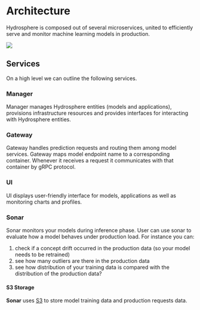 # Architecture

Hydrosphere is composed out of several microservices, united to efficiently serve and monitor machine learning models in production.

![](.../architecture.png)




## Services

On a high level we can outline the following services. 

### Manager

Manager manages Hydrosphere entities (models and applications), provisions infrastructure resources and provides interfaces for interacting with Hydrosphere entities. 

### Gateway

Gateway handles prediction requests and routing them among model services. Gateway maps model endpoint name to a corresponding container. Whenever it receives a request it communicates with that container by gRPC protocol.

### UI

UI displays user-friendly interface for models, applications as well as monitoring charts and profiles.

### Sonar

Sonar monitors your models during inference phase. User can use sonar to evaluate how a model behaves under production load. 
For instance you can:
1. check if a concept drift occurred in the production data (so your model needs to be retrained)
2. see how many outliers are there in the production data
3. see how distribution of your training data is compared with the distribution of the production data?

#### S3 Storage

**Sonar** uses [S3](https://aws.amazon.com/s3/) to store model training data and production requests data. 

